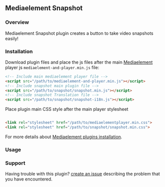 ## Mediaelement Snapshot

### Overview

Mediaelement Snapshot plugin creates a button to take video snapshots easily!

### Installation

Download plugin files and place the js files after the main [Mediaelement](https://github.com/mediaelement/mediaelement/) player js `mediaelement-and-player.min.js` file:

```markdown
<!-- Include main mediaelement player file -->
<script src="/path/to/mediaelement-and-player.min.js"></script>
<!-- Include snapshot main plugin file -->
<script src="/path/to/snapshot/snapshot.min.js"></script>
<!-- Include snapshot Translation file -->
<script src="/path/to/snapshot/snapshot-i18n.js"></script>

```
Place plugin main CSS style after the main player stylesheet

```markdown

<link rel="stylesheet" href="/path/to/mediaelementplayer.min.css">
<link rel="stylesheet" href="/path/to/snapshot/snapshot.min.css">

```

For more details about [Mediaelement plugins installation](https://github.com/mediaelement/mediaelement-plugins#installation).

### Usage



### Support

Having trouble with this plugin? [create an issue](https://github.com/Codecsocean/mediaelement-snapshot/issues) describing the problem that you have encountered.
 
